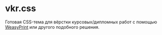 # vkr.css
Готовая CSS-тема для вёрстки курсовых/дипломных работ с помощью [WeasyPrint](https://weasyprint.org/) или другого подобного решения. 
